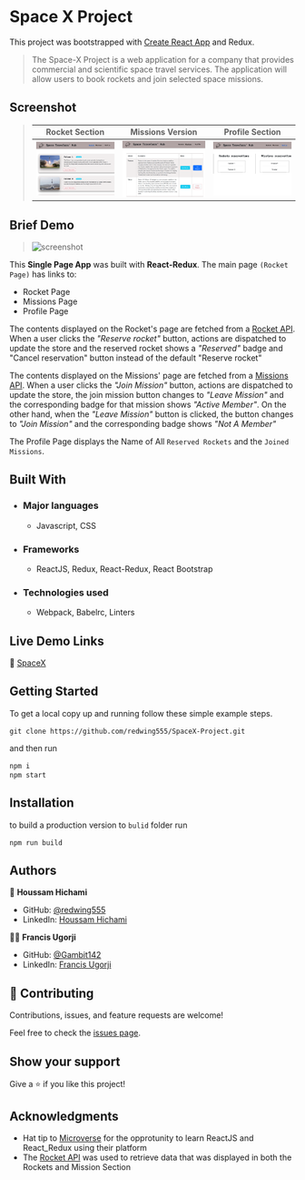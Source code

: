 # Space X Project
This project was bootstrapped with [Create React App](https://github.com/facebook/create-react-app) and Redux.


> The Space-X Project is a web application for a company that provides commercial and scientific space travel services. The application will allow users to book rockets and join selected space missions.


## Screenshot
> |Rocket Section|Missions Version|Profile Section|
> |--------------|----------------|---------------|
> |![screenshot](./ScreenShots/Rockets-Section.png)|![screenshot2](./ScreenShots/Missions-Section.png)|![screenshot](./ScreenShots/Profile-Section.png)|

## Brief Demo

> ![screenshot](./ScreenShots/spacetravelers-hub.gif)

This **Single Page App**  was built with **React-Redux**. The main page `(Rocket Page)` has links to:
- Rocket Page
- Missions Page
- Profile Page 

The contents displayed on the Rocket's page are fetched from a [Rocket API](https://api.spacexdata.com/v3/rockets). When a user clicks the _"Reserve rocket"_ button, actions are dispatched to update the store and the reserved rocket shows a _"Reserved"_ badge and "Cancel reservation" button instead of the default "Reserve rocket"


The contents displayed on the Missions' page are fetched from a [Missions API](https://api.spacexdata.com/v3/missions). When a user clicks the _"Join Mission"_ button, actions are dispatched to update the store, the join mission button changes to _"Leave Mission"_ and the corresponding badge for that mission shows _"Active Member"_. On the other hand, when the _"Leave Mission"_ button is clicked, the button changes to _"Join Mission"_ and the corresponding badge shows _"Not A Member"_

The Profile Page displays the Name of All `Reserved Rockets` and the `Joined Missions`.

## Built With

- ### Major languages
  - Javascript, CSS
- ### Frameworks
  - ReactJS, Redux, React-Redux, React Bootstrap
- ### Technologies used
  - Webpack, Babelrc, Linters

## Live Demo Links

🔗 [SpaceX](https://spacex-hub.netlify.app/)

## Getting Started

To get a local copy up and running follow these simple example steps.

```
git clone https://github.com/redwing555/SpaceX-Project.git
```

and then run

```
npm i
npm start
```

## Installation

to build a production version to `bulid` folder run

```
npm run build
```

## Authors
👨 **Houssam Hichami**

- GitHub: [@redwing555](https://github.com/redwing555)
- LinkedIn: [Houssam Hichami](https://www.linkedin.com/in/houssam-hichami/)


👨🏿 **Francis Ugorji**

- GitHub: [@Gambit142](https://github.com/Gambit142)
- LinkedIn: [Francis Ugorji](https://www.linkedin.com/in/francis-ugorji-a567b7168/)


## 🤝 Contributing

Contributions, issues, and feature requests are welcome!

Feel free to check the [issues page](https://github.com/redwing555/SpaceX-Project/issues).

## Show your support

Give a ⭐️ if you like this project!

## Acknowledgments

- Hat tip to [Microverse](https://www.microverse.org/) for the opprotunity to learn ReactJS and React_Redux using their platform
- The [Rocket API](https://documenter.getpostman.com/view/2025350/RWaEzAiG) was used to retrieve data that was displayed in both the Rockets and Mission Section
